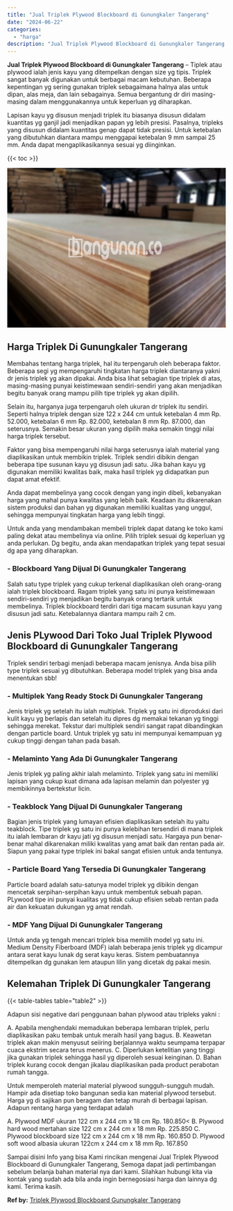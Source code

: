 ```yaml
---
title: "Jual Triplek Plywood Blockboard di Gunungkaler Tangerang"
date: "2024-06-22"
categories: 
  - "harga"
description: "Jual Triplek Plywood Blockboard di Gunungkaler Tangerang. Sampai disini Info yang bisa Kami rincikan mengenai Jual Triplek Plywood Blockboard di Gunungkaler..."
---
```


**Jual Triplek Plywood Blockboard di Gunungkaler Tangerang** – Tiplek atau plywood ialah jenis kayu yang ditempelkan dengan size yg tipis. Triplek sangat banyak digunakan untuk berbagai macam kebutuhan. Beberapa kepentingan yg sering gunakan triplek sebagaimana halnya alas untuk dipan, alas meja, dan lain sebagainya. Semua bergantung dr diri masing-masing dalam menggunakannya untuk keperluan yg diharapkan.

Lapisan kayu yg disusun menjadi triplek itu biasanya disusun didalam kuantitas yg ganjil jadi menjadikan papan yg lebih presisi. Pasalnya, tripleks yang disusun didalam kuantitas genap dapat tidak presisi. Untuk ketebalan yang dibutuhkan diantara mampu menggapai ketebalan 9 mm sampai 25 mm. Anda dapat mengaplikasikannya sesuai yg diinginkan.

{{< toc >}}

![Jual Triplek Plywood Blockboard di Gunungkaler Tangerang](/images/jual-triplek-murah-46.png)

## Harga Triplek Di Gunungkaler Tangerang

Membahas tentang harga triplek, hal itu terpengaruh oleh beberapa faktor. Beberapa segi yg mempengaruhi tingkatan harga triplek diantaranya yakni dr jenis triplek yg akan dipakai. Anda bisa lihat sebagian tipe triplek di atas, masing-masing punyai keistimewaan sendiri-sendiri yang akan menjadikan begitu banyak orang mampu pilih tipe triplek yg akan dipilih.

Selain itu, harganya juga terpengaruh oleh ukuran dr triplek itu sendiri. Seperti halnya triplek dengan size 122 x 244 cm untuk ketebalan 4 mm Rp. 52.000, ketebalan 6 mm Rp. 82.000, ketebalan 8 mm Rp. 87.000, dan seterusnya. Semakin besar ukuran yang dipilih maka semakin tinggi nilai harga triplek tersebut.

Faktor yang bisa mempengaruhi nilai harga seterusnya ialah material yang diaplikasikan untuk membikin triplek. Triplek sendiri dibikin dengan beberapa tipe susunan kayu yg disusun jadi satu. Jika bahan kayu yg digunakan memiliki kwalitas baik, maka hasil triplek yg didapatkan pun dapat amat efektif.

Anda dapat membelinya yang cocok dengan yang ingin dibeli, kebanyakan harga yang mahal punya kwalitas yang lebih baik. Keadaan itu dikarenakan sistem produksi dan bahan yg digunakan memiliki kualitas yang unggul, sehingga mempunyai tingkatan harga yang lebih tinggi.

Untuk anda yang mendambakan membeli triplek dapat datang ke toko kami paling dekat atau membelinya via online. Pilih triplek sesuai dg keperluan yg anda perlukan. Dg begitu, anda akan mendapatkan triplek yang tepat sesuai dg apa yang diharapkan.

### \- Blockboard Yang Dijual Di Gunungkaler Tangerang

Salah satu type triplek yang cukup terkenal diaplikasikan oleh orang-orang ialah triplek blockboard. Ragam triplek yang satu ini punya keistimewaan sendiri-sendiri yg menjadikan begitu banyak orang tertarik untuk membelinya. Triplek blockboard terdiri dari tiga macam susunan kayu yang disusun jadi satu. Ketebalannya diantara mampu raih 2 cm.

## Jenis PLywood Dari Toko Jual Triplek Plywood Blockboard di Gunungkaler Tangerang

Triplek sendiri terbagi menjadi beberapa macam jenisnya. Anda bisa pilih type triplek sesuai yg dibutuhkan. Beberapa model triplek yang bisa anda menentukan sbb!

### \- Multiplek Yang Ready Stock Di Gunungkaler Tangerang

Jenis triplek yg setelah itu ialah multiplek. Triplek yg satu ini diproduksi dari kulit kayu yg berlapis dan setelah itu dipres dg memakai tekanan yg tinggi sehingga merekat. Tekstur dari multiplek sendiri sangat rapat dibandingkan dengan particle board. Untuk triplek yg satu ini mempunyai kemampuan yg cukup tinggi dengan tahan pada basah.

### \- Melaminto Yang Ada Di Gunungkaler Tangerang

Jenis triplek yg paling akhir ialah melaminto. Triplek yang satu ini memiliki lapisan yang cukup kuat dimana ada lapisan melamin dan polyester yg membikinnya bertekstur licin.

### \- Teakblock Yang Dijual Di Gunungkaler Tangerang

Bagian jenis triplek yang lumayan efisien diaplikasikan setelah itu yaitu teakblock. Tipe triplek yg satu ini punya kelebihan tersendiri di mana triplek itu ialah lembaran dr kayu jati yg disusun menjadi satu. Hargaya pun benar-benar mahal dikarenakan miliki kwalitas yang amat baik dan rentan pada air. Siapun yang pakai type triplek ini bakal sangat efisien untuk anda tentunya.

### \- Particle Board Yang Tersedia Di Gunungkaler Tangerang

Particle board adalah satu-satunya model triplek yg dibikin dengan mencetak serpihan-serpihan kayu untuk membentuk sebuah papan. PLywood tipe ini punyai kualitas yg tidak cukup efisien sebab rentan pada air dan kekuatan dukungan yg amat rendah.

### \- MDF Yang Dijual Di Gunungkaler Tangerang

Untuk anda yg tengah mencari triplek bisa memilih model yg satu ini. Medium Density Fiberboard (MDF) ialah beberapa jenis triplek yg dicampur antara serat kayu lunak dg serat kayu keras. Sistem pembuatannya ditempelkan dg gunakan lem ataupun lilin yang dicetak dg pakai mesin.

## Kelemahan Triplek Di Gunungkaler Tangerang

{{< table-tables table="table2" >}}

Adapun sisi negative dari penggunaan bahan plywood atau tripleks yakni :

A. Apabila menghendaki memadukan beberapa lembaran triplek, perlu diaplikasikan paku tembak untuk meraih hasil yang bagus. B. Keawetan triplek akan makin menyusut seiiring berjalannya waktu seumpama terpapar cuaca ekstrim secara terus menerus. C. Diperlukan ketelitian yang tinggi jika gunakan triplek sehingga hasil yg diperoleh sesuai keinginan. D. Bahan triplek kurang cocok dengan jikalau diaplikasikan pada product perabotan rumah tangga.

Untuk memperoleh material material plywood sungguh-sungguh mudah. Hampir ada disetiap toko bangunan sedia kan material plywood tersebut. Harga yg di sajikan pun beragam dan tetap murah di berbagai lapisan. Adapun rentang harga yang terdapat adalah

A. Plywood MDF ukuran 122 cm x 244 cm x 18 cm Rp. 180.850< B. Plywood hard wood mertahan size 122 cm x 244 cm x 18 mm Rp. 225.850 C. Plywood blockboard size 122 cm x 244 cm x 18 mm Rp. 160.850 D. Plywood soft wood albasia ukuran 122cm x 244 cm x 18 mm Rp. 167.850

Sampai disini Info yang bisa Kami rincikan mengenai Jual Triplek Plywood Blockboard di Gunungkaler Tangerang, Semoga dapat jadi pertimbangan sebelum belanja bahan material nya dari kami. Silahkan hubungi kita via kontak yang sudah ada bila anda ingin bernegosiasi harga dan lainnya dg kami. Terima kasih.

**Ref by:** [Triplek Plywood Blockboard Gunungkaler Tangerang](https://id.wikipedia.org/wiki/Triplek)
